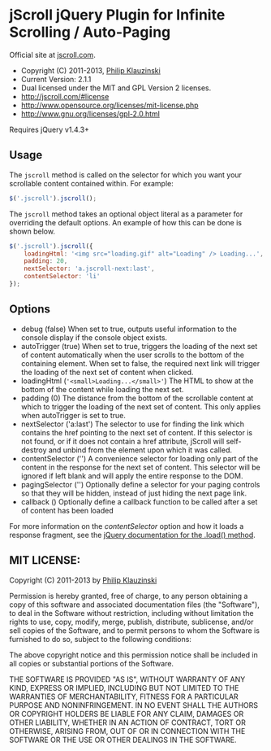 # jScroll jQuery Plugin for Infinite Scrolling / Auto-Paging

Official site at [jscroll.com](http://jscroll.com/).

* Copyright (C) 2011-2013, [Philip Klauzinski](http://klauzinski.com/)
* Current Version: 2.1.1
* Dual licensed under the MIT and GPL Version 2 licenses.
* http://jscroll.com/#license
* http://www.opensource.org/licenses/mit-license.php
* http://www.gnu.org/licenses/gpl-2.0.html

Requires jQuery v1.4.3+

## Usage

The `jscroll` method is called on the selector for which you want your scrollable content contained within. For example:

```javascript
$('.jscroll').jscroll();
```

The `jscroll` method takes an optional object literal as a parameter for overriding the default options. An example of how this can be done is shown below.

```javascript
$('.jscroll').jscroll({
    loadingHtml: '<img src="loading.gif" alt="Loading" /> Loading...',
    padding: 20,
    nextSelector: 'a.jscroll-next:last',
    contentSelector: 'li'
});
```

## Options

* debug           (false)  When set to true, outputs useful information to the console display if the console object exists.
* autoTrigger     (true)  When set to true, triggers the loading of the next set of content automatically when the user scrolls to the bottom of the containing element. When set to false, the required next link will trigger the loading of the next set of content when clicked.
* loadingHtml     (`'<small>Loading...</small>'`)  The HTML to show at the bottom of the content while loading the next set.
* padding         (0)  The distance from the bottom of the scrollable content at which to trigger the loading of the next set of content. This only applies when autoTrigger is set to true.
* nextSelector    ('a:last')  The selector to use for finding the link which contains the href pointing to the next set of content. If this selector is not found, or if it does not contain a href attribute, jScroll will self-destroy and unbind from the element upon which it was called.
* contentSelector ('')  A convenience selector for loading only part of the content in the response for the next set of content. This selector will be ignored if left blank and will apply the entire response to the DOM.
* pagingSelector  ('')  Optionally define a selector for your paging controls so that they will be hidden, instead of just hiding the next page link.
* callback        ()  Optionally define a callback function to be called after a set of content has been loaded


For more information on the *contentSelector* option and how it loads a response fragment, see the [jQuery documentation for the .load() method](http://api.jquery.com/load/).

## MIT LICENSE:

Copyright (C) 2011-2013 by [Philip Klauzinski](http://klauzinski.com/)

Permission is hereby granted, free of charge, to any person obtaining a copy
of this software and associated documentation files (the "Software"), to deal
in the Software without restriction, including without limitation the rights
to use, copy, modify, merge, publish, distribute, sublicense, and/or sell
copies of the Software, and to permit persons to whom the Software is
furnished to do so, subject to the following conditions:

The above copyright notice and this permission notice shall be included in
all copies or substantial portions of the Software.

THE SOFTWARE IS PROVIDED "AS IS", WITHOUT WARRANTY OF ANY KIND, EXPRESS OR
IMPLIED, INCLUDING BUT NOT LIMITED TO THE WARRANTIES OF MERCHANTABILITY,
FITNESS FOR A PARTICULAR PURPOSE AND NONINFRINGEMENT. IN NO EVENT SHALL THE
AUTHORS OR COPYRIGHT HOLDERS BE LIABLE FOR ANY CLAIM, DAMAGES OR OTHER
LIABILITY, WHETHER IN AN ACTION OF CONTRACT, TORT OR OTHERWISE, ARISING FROM,
OUT OF OR IN CONNECTION WITH THE SOFTWARE OR THE USE OR OTHER DEALINGS IN
THE SOFTWARE.
